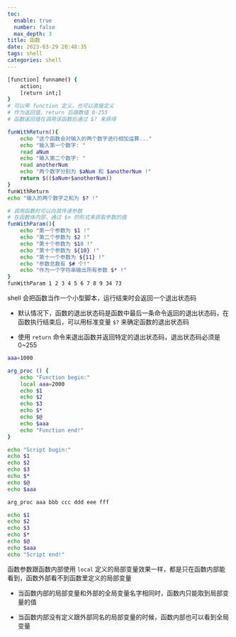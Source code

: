 ```yaml
---
toc:
  enable: true
  number: false
  max_depth: 3
title: 函数
date: 2023-03-29 20:48:35
tags: shell
categories: shell
---
```


```sh
[function] funname() {
    action;
    [return int;]
}
# 可以带 function 定义，也可以直接定义
# 作为返回值，return 后跟数值 0-255
# 函数返回值在调用该函数后通过 $? 来获得

funWithReturn(){
    echo "这个函数会对输入的两个数字进行相加运算..."
    echo "输入第一个数字: "
    read aNum
    echo "输入第二个数字: "
    read anotherNum
    echo "两个数字分别为 $aNum 和 $anotherNum !"
    return $(($aNum+$anotherNum))
}
funWithReturn
echo "输入的两个数字之和为 $? !"

# 调用函数时可以向其传递参数
# 在函数体内部，通过 $n 的形式来获取参数的值
funWithParam(){
    echo "第一个参数为 $1 !"
    echo "第二个参数为 $2 !"
    echo "第十个参数为 $10 !"
    echo "第十个参数为 ${10} !"
    echo "第十一个参数为 ${11} !"
    echo "参数总数有 $# 个!"
    echo "作为一个字符串输出所有参数 $* !"
}
funWithParam 1 2 3 4 5 6 7 8 9 34 73
```

shell 会把函数当作一个小型脚本，运行结束时会返回一个退出状态码

- 默认情况下，函数的退出状态码是函数中最后一条命令返回的退出状态码，在函数执行结束后，可以用标准变量 `$?` 来确定函数的退出状态码

- 使用 `return` 命令来退出函数并返回特定的退出状态码，退出状态码必须是 0~255

```sh
aaa=1000

arg_proc () {
	echo "Function begin:"
	local aaa=2000
	echo $1
	echo $2
	echo $3
	echo $*
	echo $@
	echo $aaa
	echo "Function end!"
}

echo "Script bugin:"
echo $1
echo $2
echo $3
echo $*
echo $@
echo $aaa

arg_proc aaa bbb ccc ddd eee fff

echo $1
echo $2
echo $3
echo $*
echo $@
echo $aaa
echo "Script end!"
```

函数参数跟函数内部使用 `local` 定义的局部变量效果一样，都是只在函数内部能看到，函数外部看不到函数里定义的局部变量

- 当函数内部的局部变量和外部的全局变量名字相同时，函数内只能取到局部变量的值

- 当函数内部没有定义跟外部同名的局部变量的时候，函数内部也可以看到全局变量